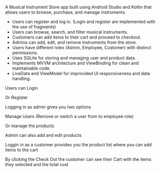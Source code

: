 A Musical Instrument Store app built using Android Studio and Kotlin that allows users to browse, purchase, and manage instruments.

- Users can register and log in. (Login and register are implemented with the use of fragments)
- Users can browse, search, and filter musical instruments.
- Customers can add items to their cart and proceed to checkout.
- Admins can add, edit, and remove instruments from the store.
- Users have different roles (Admin, Employee, Customer) with distinct permissions.
- Uses SQLite for storing and managing user and product data.
- Implements MVVM architecture and ViewBinding for clean and maintainable code.
- LiveData and ViewModel for improvided UI responsiveness and data handling.

Users can Login


Or Register



Logging in as admin gives you two options 



Manage Users (Remove or switch a user from to employee role)



Or manage the products



Admin can also add and edit products



Loggin in as a customer provides you the product list where you can add items to the cart 



By clicking the Check Out the customer can see their Cart with the items they selected and the total cost 





